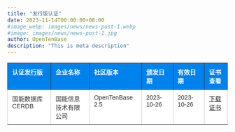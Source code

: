 ```yaml
---
title: "发行版认证"
date: 2023-11-14T00:00:00+08:00
#image_webp: images/news/news-post-1.webp
#image: images/news/news-post-1.jpg
author: OpenTenBase
description: "This is meta description"
---
```


<style type="text/css">
.tg  {border-collapse:collapse;border-color:#ccc;border-spacing:0;}
.tg td{background-color:#fff;border-color:#ccc;border-style:solid;border-width:1px;color:#333;
  font-family:Arial, sans-serif;font-size:14px;overflow:hidden;padding:10px 10px;word-break:normal;}
.tg th{background-color:#f0f0f0;border-color:#ccc;border-style:solid;border-width:1px;color:#333;
  font-family:Arial, sans-serif;font-size:14px;font-weight:normal;overflow:hidden;padding:10px 10px;word-break:normal;}
.tg .tg-h38q{background-color:#0082ec;border-color:#333333;color:#ffffff;font-weight:bold;text-align:left;vertical-align:top}
.tg .tg-0pky{border-color:inherit;text-align:left;vertical-align:top}
</style>
<table class="tg">
<thead>
  <tr>
    <th class="tg-h38q">认证发行版</th>
    <th class="tg-h38q">企业名称</th>
    <th class="tg-h38q">社区版本</th>
    <th class="tg-h38q">颁发日期</th>
    <th class="tg-h38q">有效日期</th>
    <th class="tg-h38q">证书查看</th>
  </tr>
</thead>
<tbody>
  <tr>
    <td class="tg-0pky">国能数据库CERDB</td>
    <td class="tg-0pky">国能信息技术有限公司</td>
    <td class="tg-0pky">OpenTenBase 2.5</td>
    <td class="tg-0pky">2023-10-26</td>
    <td class="tg-0pky">2023-10-26</td>
    <td class="tg-0pky"><a href="https://../images/certification-001.png" target="_blank" rel="noopener noreferrer">下载证书</a></td>
  </tr>
</tbody>
</table>